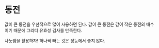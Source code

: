 # 동전 

값이 큰 동전을 우선적으로 많이 사용하면 된다.
값이 큰 동전은 값이 작은 동전의 배수이기 때문에 그리디 유효성 검사를 만족한다.

나눗셈을 활용하자!
하나씩 빼는 것은 성능에서 좋지 않다.